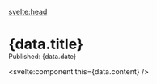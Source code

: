 <script lang="ts">
  export let data: PostMetadata;
</script>

<svelte:head>

  <meta name={data.description} />
</svelte:head>

# {data.title}

<p class="published">Published: {data.date}</p>

<svelte:component this={data.content} />

<style lang="scss">
	.published {
		font-size: 0.8rem;
		margin-top: 0;
	}
	h1 {
		margin-bottom: 0;
	}
</style>
